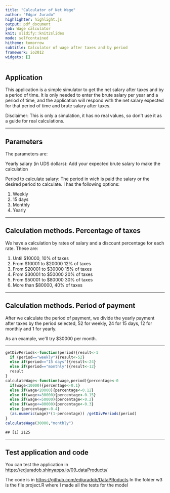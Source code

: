```yaml
---
title: "Calculator of Net Wage"
author: "Edgar Jurado"
highlighter: highlight.js
output: pdf_document
job: Wage calculator
knit: slidify::knit2slides
mode: selfcontained
hitheme: tomorrow
subtitle: Calculator of wage after taxes and by period
framework: io2012
widgets: []
---
```


## Application

This application is a simple simulator to get the net salary after taxes and by a period of time. It is only needed to enter the brute salary per year and a period of time, and the application will respond with the net salary expected for that period of time and brute salary after taxes.

Disclaimer: This is only a simulation, it has no real values, so don't use it as a guide for real calculations.


---

## Parameters

The parameters are:

Yearly salary (in UDS dollars): Add your expected brute salary to make the calculation

Period to calculate salary: The period in wich is paid the salary or the desired period to calculate. I has the following options:
1. Weekly
2. 15 days
3. Monthly
4. Yearly 

----

## Calculation methods. Percentage of taxes

We have a calculation by rates of salary and a discount percentage for each rate.
These are:

1. Until $10000, 10% of taxes
2. From $10001 to $20000 12% of taxes
3. From $20001 to $30000 15% of taxes
4. From $30001 to $50000 20% of taxes
5. From $50001 to $80000 30% of taxes
4. More than $80000, 40% of taxes

-----
## Calculation methods. Period of payment

After we calculate the period of payment, we divide the yearly payment after taxes by the period selected, 52 for weekly, 24 for 15 days, 12 for monthly and 1 for yearly. 

As an example, we'll try $30000 per month.

-----

```r
getDivPeriods<-function(period){result<-1
  if (period=="weekly"){result<-52}
  else if(period=="15 days"){result<-24}
  else if(period=="monthly"){result<-12} 
  result
}
calculateWage<-function(wage,period){percentage<-0
  if(wage<10000){percentage<-0.1}
  else if(wage<20000){percentage<-0.12}
  else if(wage<=30000){percentage<-0.15}
  else if(wage<=50000){percentage<-0.2}
  else if(wage<=80000){percentage<-0.3}
  else {percentage<-0.4}
  (as.numeric(wage)*(1-percentage)) /getDivPeriods(period) 
} 
calculateWage(30000,"monthly")
```

```
## [1] 2125
```

------
## Test application and code

You can test the application in https://edjuradob.shinyapps.io/09_dataProducts/

The code is in https://github.com/edjuradob/DataPRoducts
In the folder w3 is the file project.R where I made all the tests for the model

